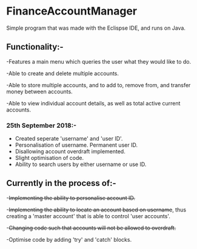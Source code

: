 # FinanceAccountManager

Simple program that was made with the Eclispse IDE, and runs on Java.

## Functionality:-

-Features a main menu which queries the user what they would like to do.

-Able to create and delete multiple accounts.

-Able to store multiple accounts, and to add to, remove from, and transfer money between accounts.

-Able to view individual account details, as well as total active current accounts.

### 25th September 2018:-
 - Created seperate 'username' and 'user ID'.
 - Personalisation of username. Permanent user ID.
 - Disallowing account overdraft implemented.
 - Slight optimisation of code.
 - Ability to search users by either username or use ID.



## Currently in the process of:-

-~~Implementing the ability to personalise account ID.~~

-~~Implementing the ability to locate an account based on username~~, thus creating a 'master account' that is able to control 'user accounts'.

-~~Changing code such that accounts will not be allowed to overdraft.~~

-Optimise code by adding 'try' and 'catch' blocks.
